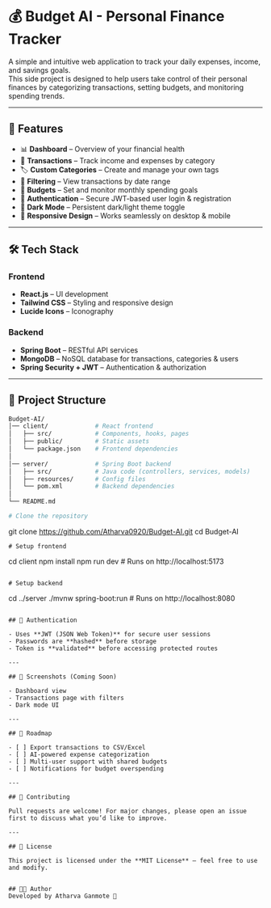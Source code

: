 # 💰 Budget AI - Personal Finance Tracker

A simple and intuitive web application to track your daily expenses, income, and savings goals.  
This side project is designed to help users take control of their personal finances by categorizing transactions, setting budgets, and monitoring spending trends.

---

## 🚀 Features

- 📊 **Dashboard** – Overview of your financial health  
- 💸 **Transactions** – Track income and expenses by category  
- 🏷️ **Custom Categories** – Create and manage your own tags  
- 📅 **Filtering** – View transactions by date range  
- 🎯 **Budgets** – Set and monitor monthly spending goals  
- 🔐 **Authentication** – Secure JWT-based user login & registration  
- 🌙 **Dark Mode** – Persistent dark/light theme toggle  
- 📱 **Responsive Design** – Works seamlessly on desktop & mobile  

---

## 🛠️ Tech Stack

### Frontend
- **React.js** – UI development  
- **Tailwind CSS** – Styling and responsive design  
- **Lucide Icons** – Iconography  

### Backend
- **Spring Boot** – RESTful API services  
- **MongoDB** – NoSQL database for transactions, categories & users  
- **Spring Security + JWT** – Authentication & authorization  

---

## 📂 Project Structure

```bash
Budget-AI/
│── client/             # React frontend
│   ├── src/            # Components, hooks, pages
│   ├── public/         # Static assets
│   └── package.json    # Frontend dependencies
│
│── server/             # Spring Boot backend
│   ├── src/            # Java code (controllers, services, models)
│   ├── resources/      # Config files
│   └── pom.xml         # Backend dependencies
│
└── README.md

# Clone the repository
```
git clone https://github.com/Atharva0920/Budget-AI.git
cd Budget-AI
```
# Setup frontend

```
cd client
npm install
npm run dev   # Runs on http://localhost:5173
```

# Setup backend
```
cd ../server
./mvnw spring-boot:run   # Runs on http://localhost:8080
```

## 🔑 Authentication

- Uses **JWT (JSON Web Token)** for secure user sessions  
- Passwords are **hashed** before storage  
- Token is **validated** before accessing protected routes  

---

## 📸 Screenshots (Coming Soon)

- Dashboard view  
- Transactions page with filters  
- Dark mode UI  

---

## 📌 Roadmap

- [ ] Export transactions to CSV/Excel  
- [ ] AI-powered expense categorization  
- [ ] Multi-user support with shared budgets  
- [ ] Notifications for budget overspending  

---

## 🤝 Contributing

Pull requests are welcome! For major changes, please open an issue first to discuss what you’d like to improve.  

---

## 📜 License

This project is licensed under the **MIT License** – feel free to use and modify.  


## 👨‍💻 Author
Developed by Atharva Ganmote 🚀
